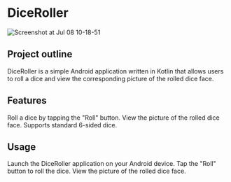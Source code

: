 # DiceRoller

![Screenshot at Jul 08 10-18-51](https://github.com/kirsanov-dev/DiceRoller/assets/80982911/d7244ce6-deef-43d7-a14e-eea1ee648e0d)

## Project outline

DiceRoller is a simple Android application written in Kotlin that allows users to roll a dice and view the corresponding picture of the rolled dice face.

## Features
Roll a dice by tapping the "Roll" button.
View the picture of the rolled dice face.
Supports standard 6-sided dice.

## Usage
Launch the DiceRoller application on your Android device.
Tap the "Roll" button to roll the dice.
View the picture of the rolled dice face.
